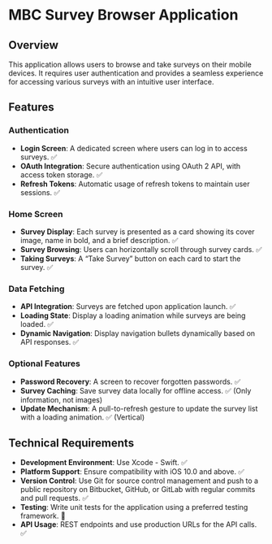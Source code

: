 # MBC Survey Browser Application

## Overview

This application allows users to browse and take surveys on their mobile devices. It requires user authentication and provides a seamless experience for accessing various surveys with an intuitive user interface.

## Features

### Authentication
- **Login Screen**: A dedicated screen where users can log in to access surveys. ✅
- **OAuth Integration**: Secure authentication using OAuth 2 API, with access token storage. ✅
- **Refresh Tokens**: Automatic usage of refresh tokens to maintain user sessions. ✅

### Home Screen
- **Survey Display**: Each survey is presented as a card showing its cover image, name in bold, and a brief description. ✅
- **Survey Browsing**: Users can horizontally scroll through survey cards. ✅
- **Taking Surveys**: A “Take Survey” button on each card to start the survey. ✅

### Data Fetching
- **API Integration**: Surveys are fetched upon application launch. ✅
- **Loading State**: Display a loading animation while surveys are being loaded. ✅
- **Dynamic Navigation**: Display navigation bullets dynamically based on API responses. ✅

### Optional Features
- **Password Recovery**: A screen to recover forgotten passwords. ✅
- **Survey Caching**: Save survey data locally for offline access. ✅ (Only information, not images)
- **Update Mechanism**: A pull-to-refresh gesture to update the survey list with a loading animation. ✅ (Vertical)

## Technical Requirements

- **Development Environment**: Use Xcode - Swift. ✅
- **Platform Support**: Ensure compatibility with iOS 10.0 and above. ✅
- **Version Control**: Use Git for source control management and push to a public repository on Bitbucket, GitHub, or GitLab with regular commits and pull requests. ✅
- **Testing**: Write unit tests for the application using a preferred testing framework. 🛑
- **API Usage**: REST endpoints and use production URLs for the API calls. ✅
